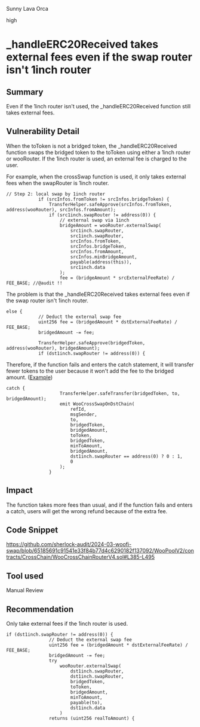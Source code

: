 Sunny Lava Orca

high

# _handleERC20Received takes external fees even if the swap router isn't 1inch router

## Summary
Even if the 1inch router isn't used, the _handleERC20Received function still takes external fees.
## Vulnerability Detail
When the toToken is not a bridged token, the _handleERC20Received function swaps the bridged token to the toToken using either a 1inch router or wooRouter. If the 1inch router is used, an external fee is charged to the user. 

For example, when the crossSwap function is used, it only takes external fees when the swapRouter is 1inch router.

```solidity
// Step 2: local swap by 1inch router
            if (srcInfos.fromToken != srcInfos.bridgeToken) {
                TransferHelper.safeApprove(srcInfos.fromToken, address(wooRouter), srcInfos.fromAmount);
                if (src1inch.swapRouter != address(0)) {
                    // external swap via 1inch
                    bridgeAmount = wooRouter.externalSwap(
                        src1inch.swapRouter,
                        src1inch.swapRouter,
                        srcInfos.fromToken,
                        srcInfos.bridgeToken,
                        srcInfos.fromAmount,
                        srcInfos.minBridgeAmount,
                        payable(address(this)),
                        src1inch.data
                    );
                    fee = (bridgeAmount * srcExternalFeeRate) / FEE_BASE; //@audit !!
```

The problem is that the _handleERC20Received takes external fees even if the swap router isn't 1inch router.

```solidity
else {
            // Deduct the external swap fee
            uint256 fee = (bridgedAmount * dstExternalFeeRate) / FEE_BASE;
            bridgedAmount -= fee; 

            TransferHelper.safeApprove(bridgedToken, address(wooRouter), bridgedAmount);
            if (dst1inch.swapRouter != address(0)) {
```

Therefore, if the function fails and enters the catch statement, it will transfer fewer tokens to the user because it won't add the fee to the bridged amount. ([Example](https://github.com/sherlock-audit/2024-03-woofi-swap/blob/65185691c91541e33f84b77d4c6290182f137092/WooPoolV2/contracts/CrossChain/WooCrossChainRouterV4.sol#L444-L445))

```solidity
catch {
                    TransferHelper.safeTransfer(bridgedToken, to, bridgedAmount);
                    emit WooCrossSwapOnDstChain(
                        refId,
                        msgSender,
                        to,
                        bridgedToken,
                        bridgedAmount,
                        toToken,
                        bridgedToken,
                        minToAmount,
                        bridgedAmount,
                        dst1inch.swapRouter == address(0) ? 0 : 1,
                        0
                    );
                }
```
## Impact
The function takes more fees than usual, and if the function fails and enters a catch, users will get the wrong refund because of the extra fee.
## Code Snippet
https://github.com/sherlock-audit/2024-03-woofi-swap/blob/65185691c91541e33f84b77d4c6290182f137092/WooPoolV2/contracts/CrossChain/WooCrossChainRouterV4.sol#L385-L495
## Tool used

Manual Review

## Recommendation
Only take external fees if the 1inch router is used.

```solidity
if (dst1inch.swapRouter != address(0)) {
                // Deduct the external swap fee
                uint256 fee = (bridgedAmount * dstExternalFeeRate) / FEE_BASE;
                bridgedAmount -= fee;
                try
                    wooRouter.externalSwap(
                        dst1inch.swapRouter,
                        dst1inch.swapRouter,
                        bridgedToken,
                        toToken,
                        bridgedAmount,
                        minToAmount,
                        payable(to),
                        dst1inch.data
                    )
                returns (uint256 realToAmount) {
```